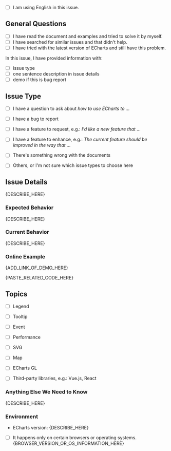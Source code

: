<!--
Thanks for choosing ECharts!
感谢使用 ECharts！

It's highly recommended to use English in issues, to help others having the same problem in the future.
加入 Apache 开源基金会后，我们有了更多国外的用户。为了方便社区用户，强烈建议在 issue 中使用英文。

Please check the following questions to let our bot help.
-->

<!-- To check the option, add x in [], e.g.: [x] I am using English in this issue. -->

- [ ] I am using English in this issue.


## General Questions

<!-- BEGINNING OF REQUIRED FIELDS -->

<!--
PLEASE MAKE SURE OF ALL THE FOLLOWING OPTIONS IN REQUIRED FIELDS ARE TICKED (with x)!
Otherwise the issue will be closed.
And think before you tick. :)
-->
- [ ] I have read the document and examples and tried to solve it by myself.
- [ ] I have searched for similar issues and that didn't help.
- [ ] I have tried with the latest version of ECharts and still have this problem.

In this issue, I have provided information with:
- [ ] issue type
- [ ] one sentence description in issue details
- [ ] demo if this is bug report

<!-- END OF REQUIRED FIELDS -->





## Issue Type

<!-- Add `x` for the ones that is true with you, e.g.: [x] I have ... -->

- [ ] I have a question to ask about *how to use ECharts to ...*
- [ ] I have a bug to report
- [ ] I have a feature to request, e.g.: *I'd like a new feature that ...*
- [ ] I have a feature to enhance, e.g.: *The current feature should be improved in the way that ...*
- [ ] There's something wrong with the documents
- [ ] Others, or I'm not sure which issue types to choose here


## Issue Details

<!-- Use one sentence to describe what you want and what's wrong. -->

{DESCRIBE_HERE}


### Expected Behavior

<!-- Add screenshots to demo if necessary. -->

{DESCRIBE_HERE}


### Current Behavior

<!-- Add screenshots to demo if necessary. Otherwise, replace the following line with N/A. -->

{DESCRIBE_HERE}


### Online Example

<!-- Please use jsfiddle.net or gallery.echartsjs.com to provide a simplest demo to show the problem. And do not upload zip demos. -->
<!-- THIS IS REQUIRED FOR ALL BUG REPORTS AND QUESTIONS!!! -->

{ADD_LINK_OF_DEMO_HERE}

<!-- Please make your demo as simple as possible to help locate the problem. And paste only necessary part of code here. -->

{PASTE_RELATED_CODE_HERE}


## Topics

<!-- Check those topics that are related. -->
- [ ] Legend
- [ ] Tooltip
- [ ] Event
- [ ] Performance
- [ ] SVG
- [ ] Map
- [ ] ECharts GL
- [ ] Third-party libraries, e.g.: Vue.js, React


### Anything Else We Need to Know

<!-- You may reference other issues here. Otherwise, replace the following line with N/A. -->

{DESCRIBE_HERE}


### Environment

- ECharts version: {DESCRIBE_HERE}

- [ ] It happens only on certain browsers or operating systems. {BROWSER_VERSION_OR_OS_INFORMATION_HERE}
